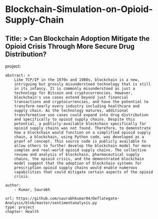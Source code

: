 # Blockchain-Simulation-on-Opioid-Supply-Chain

Title: > 
        Can Blockchain Adoption Mitigate the Opioid Crisis Through More Secure Drug Distribution?
---
project:   
    
    abstract: >
        Like TCP/IP in the 1970s and 1980s, blockchain is a new,
        intriguing but grossly misunderstood technology that is still
        in its infancy. It is commonly misunderstood as just a
        technology for Bitcoin and cryptocurrencies. However,
        blockchain's use cases extend beyond just financial
        transactions and cryptocurrencies, and have the potential to
        transform nearly every industry including healthcare and
        supply chain. As the technology matures, additional
        transformative use cases could expand into drug distribution
        and specifically to opioid supply chains. Despite this
        potential, a publicly-available blockchain specifically for
        opioid supply chains was not found. Therefore, to demonstrate
        how a blockchain would function on a simplified opioid supply
        chain, a blockchain, using Python code, was developed as a
        proof of concept. This source code is publicly available to
        allow others to further develop the blockchain model for more
        complex and real-world opioid supply chains. The collective
        review and analysis of blockchain, pharmaceutical supply
        chains, the opioid crisis, and the demonstrated blockchain
        model suggest that the adoption of blockchain systems for
        prescription opioid supply chains would enable numerous
        capabilities that could mitigate certain aspects of the opioid
        crisis. 
        
    author:
        - Kumar, Saurabh  

    url: https://github.com/saurabhkumar04/Deflategate-Analysis/blob/master/sentimentanalysis.py
    type: project
    chapter: Health
